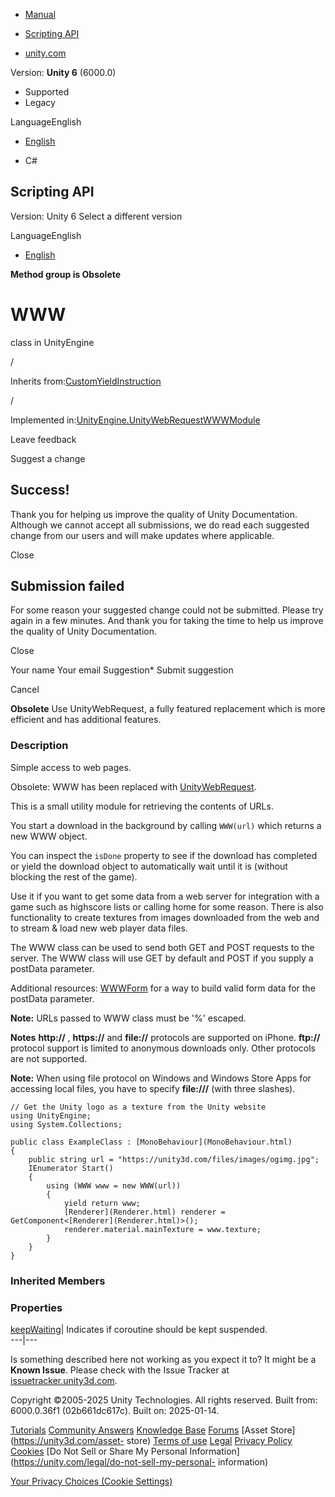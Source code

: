 [ ]()

  * [Manual](../Manual/index.html)
  * [Scripting API](../ScriptReference/index.html)

  * [unity.com](https://unity.com/)

Version: **Unity 6** (6000.0)

  * Supported
  * Legacy

LanguageEnglish

  * [English]()

  * C#

[ ](https://docs.unity3d.com)

## Scripting API

Version: Unity 6 Select a different version

LanguageEnglish

  * [English]()

**Method group is Obsolete**  

# WWW

class in UnityEngine

/

Inherits from:[CustomYieldInstruction](CustomYieldInstruction.html)

/

Implemented
in:[UnityEngine.UnityWebRequestWWWModule](UnityEngine.UnityWebRequestWWWModule.html)

Leave feedback

Suggest a change

## Success!

Thank you for helping us improve the quality of Unity Documentation. Although
we cannot accept all submissions, we do read each suggested change from our
users and will make updates where applicable.

Close

## Submission failed

For some reason your suggested change could not be submitted. Please <a>try
again</a> in a few minutes. And thank you for taking the time to help us
improve the quality of Unity Documentation.

Close

Your name Your email Suggestion* Submit suggestion

Cancel

[ ]()

**Obsolete** Use UnityWebRequest, a fully featured replacement which is more
efficient and has additional features.

### Description

Simple access to web pages.

Obsolete: WWW has been replaced with
[UnityWebRequest](Networking.UnityWebRequest.html).  
  
This is a small utility module for retrieving the contents of URLs.  
  
You start a download in the background by calling `WWW(url)` which returns a
new WWW object.  
  
You can inspect the `isDone` property to see if the download has completed or
yield the download object to automatically wait until it is (without blocking
the rest of the game).  
  
Use it if you want to get some data from a web server for integration with a
game such as highscore lists or calling home for some reason. There is also
functionality to create textures from images downloaded from the web and to
stream & load new web player data files.  
  
The WWW class can be used to send both GET and POST requests to the server.
The WWW class will use GET by default and POST if you supply a postData
parameter.  
  
Additional resources: [WWWForm](WWWForm.html) for a way to build valid form
data for the postData parameter.  
  
**Note:** URLs passed to WWW class must be '%' escaped.  
  
**Notes** **http://** , **https://** and **file://** protocols are supported
on iPhone. **ftp://** protocol support is limited to anonymous downloads only.
Other protocols are not supported.  
  
**Note:** When using file protocol on Windows and Windows Store Apps for
accessing local files, you have to specify **file:///** (with three slashes).

    
    
    // Get the Unity logo as a texture from the Unity website
    using UnityEngine;
    using System.Collections;  
      
    public class ExampleClass : [MonoBehaviour](MonoBehaviour.html)
    {
        public string url = "https://unity3d.com/files/images/ogimg.jpg";
        IEnumerator Start()
        {
            using (WWW www = new WWW(url))
            {
                yield return www;
                [Renderer](Renderer.html) renderer = GetComponent<[Renderer](Renderer.html)>();
                renderer.material.mainTexture = www.texture;
            }
        }
    }
    

### Inherited Members

### Properties

[keepWaiting](CustomYieldInstruction-keepWaiting.html)| Indicates if coroutine
should be kept suspended.  
---|---  
  
Is something described here not working as you expect it to? It might be a
**Known Issue**. Please check with the Issue Tracker at
[issuetracker.unity3d.com](https://issuetracker.unity3d.com).

Copyright ©2005-2025 Unity Technologies. All rights reserved. Built from:
6000.0.36f1 (02b661dc617c). Built on: 2025-01-14.

[Tutorials](https://unity3d.com/learn) [Community
Answers](https://answers.unity3d.com) [Knowledge
Base](https://support.unity3d.com/hc/en-us)
[Forums](https://forum.unity3d.com) [Asset Store](https://unity3d.com/asset-
store) [Terms of use](https://docs.unity3d.com/Manual/TermsOfUse.html)
[Legal](https://unity.com/legal) [Privacy
Policy](https://unity.com/legal/privacy-policy)
[Cookies](https://unity.com/legal/cookie-policy) [Do Not Sell or Share My
Personal Information](https://unity.com/legal/do-not-sell-my-personal-
information)

[Your Privacy Choices (Cookie Settings)](javascript:void\(0\);)

